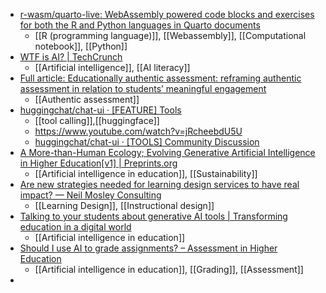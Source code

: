 - [r-wasm/quarto-live: WebAssembly powered code blocks and exercises for both the R and Python languages in Quarto documents](https://github.com/r-wasm/quarto-live)
	- [[R (programming language)]], [[Webassembly]], [[Computational notebook]], [[Python]]
- [WTF is AI? | TechCrunch](https://techcrunch.com/2024/06/01/what-is-ai-how-does-ai-work/)
	- [[Artificial intelligence]], [[AI literacy]]
- [Full article: Educationally authentic assessment: reframing authentic assessment in relation to students’ meaningful engagement](https://www.tandfonline.com/doi/full/10.1080/13562517.2024.2394042)
	- [[Authentic assessment]]
- [huggingchat/chat-ui · [FEATURE] Tools](https://huggingface.co/spaces/huggingchat/chat-ui/discussions/470)
	- [[tool calling]],[[huggingface]]
	- https://www.youtube.com/watch?v=jRcheebdU5U
	- [huggingchat/chat-ui · [TOOLS] Community Discussion](https://huggingface.co/spaces/huggingchat/chat-ui/discussions/455)
- [A More-than-Human Ecology; Evolving Generative Artificial Intelligence in Higher Education[v1] | Preprints.org](https://www.preprints.org/manuscript/202408.2004/v1)
	- [[Artificial intelligence in education]], [[Sustainability]]
- [Are new strategies needed for learning design services to have real impact? — Neil Mosley Consulting](https://www.neilmosley.com/blog/w1cegwcw8y0hdnnwce3kf45sdbz6ob)
	- [[Learning Design]], [[Instructional design]]
- [Talking to your students about generative AI tools | Transforming education in a digital world](https://www.education.lu.se/en/article/talking-your-students-about-generative-ai-tools)
	- [[Artificial intelligence in education]]
- [Should I use AI to grade assignments? – Assessment in Higher Education](https://assessmentinhe.wordpress.com/2024/05/26/should-i-use-ai-to-grade-assignments/)
	- [[Artificial intelligence in education]], [[Grading]], [[Assessment]]
-